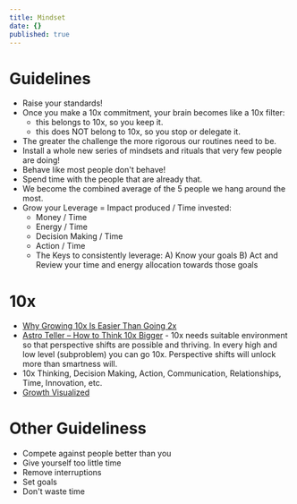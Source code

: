 ```yaml
---
title: Mindset
date: {}
published: true
---
```

# Guidelines

* Raise your standards!
* Once you make a 10x commitment, your brain becomes like a 10x filter:
  * this belongs to 10x, so you keep it.
  * this does NOT belong to 10x, so you stop or delegate it.
* The greater the challenge the more rigorous our routines need to be.
* Install a whole new series of mindsets and rituals that very few people are doing!
* Behave like most people don't behave!
* Spend time with the people that are already that.
* We become the combined average of the 5 people we hang around the most.
* Grow your Leverage = Impact produced / Time invested:
  * Money / Time
  * Energy / Time
  * Decision Making / Time
  * Action / Time
  * The Keys to consistently leverage: A) Know your goals B) Act and Review your time and energy allocation towards those goals

# 10x

* [Why Growing 10x Is Easier Than Going 2x](https://www.youtube.com/watch?v=eR3ARVWlxv4)
* [Astro Teller – How to Think 10x Bigger](https://tim.blog/2018/04/18/how-to-think-10x-bigger/) - 10x needs suitable environment so that perspective shifts are possible and thriving. In every high and low level (subproblem) you can go 10x. Perspective shifts will unlock more than smartness will.
* 10x Thinking, Decision Making, Action, Communication, Relationships, Time, Innovation, etc.
* [Growth Visualized](https://bit.ly/2ld2vA6)

# Other Guideliness

* Compete against people better than you 
* Give yourself too little time
* Remove interruptions 
* Set goals
* Don't waste time